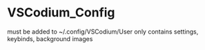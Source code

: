 # VSCodium_Config
must be added to ~/.config/VSCodium/User
only contains settings, keybinds, background images
